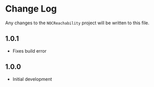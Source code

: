 # Change Log

Any changes to the `NOCReachability` project will be written to this file.

## 1.0.1
* Fixes build error

## 1.0.0
* Initial development
